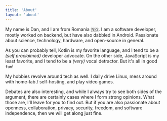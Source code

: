 ```yaml
---
title: 'About'
layout: 'about'
---
```


My name is Dan, and I am from Romania 🇷🇴.
I am a software developer, mostly worked on backend, but have also dabbled in Android.
Passionate about science, technology, hardware, and open-source in general.

As you can probably tell, Kotlin is my favorite language, and I tend to be a _(self proclaimed)_ developer advocate.
On the other side, JavaScript is my least favorite, and I tend to be a _(very)_ vocal detractor.
But it's all in good `fun`!

My hobbies revolve around tech as well.
I daily drive Linux, mess around with home-lab / self-hosting, and play video games.

Debates are also interesting, and while I always try to see both sides of the argument, there are certainly cases where
I form strong opinions. What those are, I'll leave for you to find out.
But if you are also passionate about openness, collaboration, privacy, security, freedom, and software independence,
then we will get along just fine.
